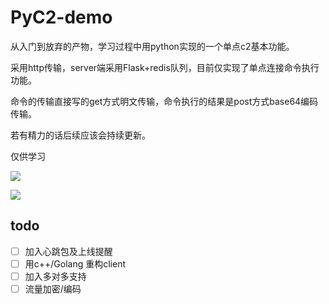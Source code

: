 # PyC2-demo

从入门到放弃的产物，学习过程中用python实现的一个单点c2基本功能。

采用http传输，server端采用Flask+redis队列，目前仅实现了单点连接命令执行功能。

命令的传输直接写的get方式明文传输，命令执行的结果是post方式base64编码传输。

若有精力的话后续应该会持续更新。

仅供学习

![](https://raw.githubusercontent.com/timwhitez/PyC2-demo/master/demo.PNG)

![](https://raw.githubusercontent.com/timwhitez/PyC2-demo/master/frame.PNG)

## todo

- [ ] 加入心跳包及上线提醒
- [ ] 用c++/Golang 重构client
- [ ] 加入多对多支持
- [ ] 流量加密/编码
